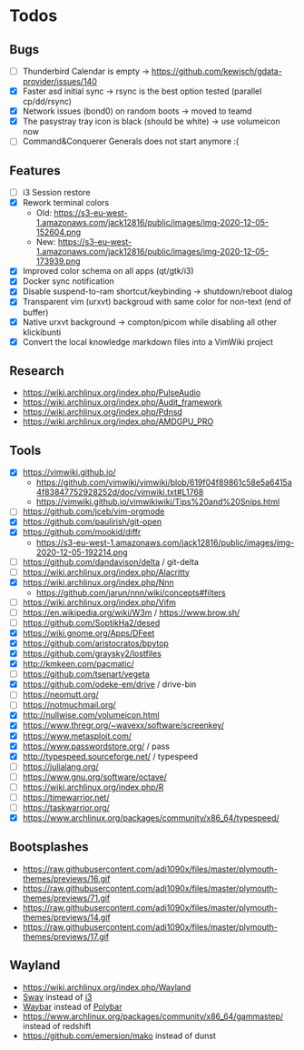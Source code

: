 # Todos

## Bugs

- [ ] Thunderbird Calendar is empty -> https://github.com/kewisch/gdata-provider/issues/140
- [X] Faster asd initial sync -> rsync is the best option tested (parallel cp/dd/rsync)
- [X] Network issues (bond0) on random boots -> moved to teamd
- [X] The pasystray tray icon is black (should be white) -> use volumeicon now
- [ ] Command&Conquerer Generals does not start anymore :\(

## Features

- [ ] i3 Session restore
- [X] Rework terminal colors
  - Old: https://s3-eu-west-1.amazonaws.com/jack12816/public/images/img-2020-12-05-152604.png
  - New: https://s3-eu-west-1.amazonaws.com/jack12816/public/images/img-2020-12-05-173939.png
- [X] Improved color schema on all apps (qt/gtk/i3)
- [X] Docker sync notification
- [X] Disable suspend-to-ram shortcut/keybinding -> shutdown/reboot dialog
- [X] Transparent vim (urxvt) backgroud with same color for non-text (end of buffer)
- [X] Native urxvt background -> compton/picom while disabling all other klickibunti
- [X] Convert the local knowledge markdown files into a VimWiki project

## Research

* https://wiki.archlinux.org/index.php/PulseAudio
* https://wiki.archlinux.org/index.php/Audit_framework
* https://wiki.archlinux.org/index.php/Pdnsd
* https://wiki.archlinux.org/index.php/AMDGPU_PRO

## Tools

- [X] https://vimwiki.github.io/
  - https://github.com/vimwiki/vimwiki/blob/619f04f89861c58e5a6415a4f83847752928252d/doc/vimwiki.txt#L1768
  - https://vimwiki.github.io/vimwikiwiki/Tips%20and%20Snips.html
- [ ] https://github.com/jceb/vim-orgmode
- [X] https://github.com/paulirish/git-open
- [X] https://github.com/mookid/diffr
  - https://s3-eu-west-1.amazonaws.com/jack12816/public/images/img-2020-12-05-192214.png
- [ ] https://github.com/dandavison/delta / git-delta
- [ ] https://wiki.archlinux.org/index.php/Alacritty
- [X] https://wiki.archlinux.org/index.php/Nnn
  - https://github.com/jarun/nnn/wiki/concepts#filters
- [ ] https://wiki.archlinux.org/index.php/Vifm
- [ ] https://en.wikipedia.org/wiki/W3m / https://www.brow.sh/
- [ ] https://github.com/SoptikHa2/desed
- [X] https://wiki.gnome.org/Apps/DFeet
- [X] https://github.com/aristocratos/bpytop
- [X] https://github.com/graysky2/lostfiles
- [X] http://kmkeen.com/pacmatic/
- [ ] https://github.com/tsenart/vegeta
- [X] https://github.com/odeke-em/drive / drive-bin
- [ ] https://neomutt.org/
- [ ] https://notmuchmail.org/
- [X] http://nullwise.com/volumeicon.html
- [X] https://www.thregr.org/~wavexx/software/screenkey/
- [X] https://www.metasploit.com/
- [X] https://www.passwordstore.org/ / pass
- [X] http://typespeed.sourceforge.net/ / typespeed
- [ ] https://julialang.org/
- [ ] https://www.gnu.org/software/octave/
- [ ] https://wiki.archlinux.org/index.php/R
- [ ] https://timewarrior.net/
- [ ] https://taskwarrior.org/
- [X] https://www.archlinux.org/packages/community/x86_64/typespeed/

## Bootsplashes

* https://raw.githubusercontent.com/adi1090x/files/master/plymouth-themes/previews/16.gif
* https://raw.githubusercontent.com/adi1090x/files/master/plymouth-themes/previews/71.gif
* https://raw.githubusercontent.com/adi1090x/files/master/plymouth-themes/previews/14.gif
* https://raw.githubusercontent.com/adi1090x/files/master/plymouth-themes/previews/17.gif

## Wayland

* https://wiki.archlinux.org/index.php/Wayland
* [Sway](https://swaywm.org/) instead of [i3](https://i3wm.org/)
* [Waybar](https://github.com/Alexays/Waybar) instead of [Polybar](https://github.com/polybar/polybar)
* https://www.archlinux.org/packages/community/x86_64/gammastep/ instead of redshift
* https://github.com/emersion/mako instead of dunst
